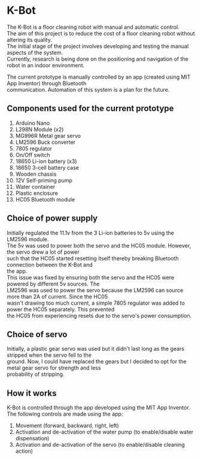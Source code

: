 # K-Bot  
The K-Bot is a floor cleaning robot with manual and automatic control.  
The aim of this project is to reduce the cost of a floor cleaning robot without altering its quality.     
The initial stage of the project involves developing and testing the manual aspects of the system.   
Currently, research is being done on the positioning and navigation of the robot in an indoor environment.   

The current prototype is manually controlled by an app (created using MIT App Inventor) through Bluetooth  
communication. Automation of this system is a plan for the future.  

## Components used for the current prototype  
1. Arduino Nano    
2. L298N Module (x2)    
3. MG996R Metal gear servo   
4. LM2596 Buck converter    
5. 7805 regulator    
6. On/Off switch     
7. 18650 Li-ion battery (x3)     
8. 18650 3-cell battery case     
9. Wooden chassis     
10. 12V Self-priming pump       
11. Water container    
12. Plastic enclosure   
13. HC05 Bluetooth module  

## Choice of power supply  
Initially regulated the 11.1v from the 3 Li-ion batteries to 5v using the LM2596 module.    
The 5v was used to power both the servo and the HC05 module. However, the servo drew a lot of power     
such that the HC05 started resetting itself thereby breaking Bluetooth connection between the K-Bot and     
the app.     
This issue was fixed by ensuring both the servo and the HC05 were powered by different 5v sources. The     
LM2596 was used to power the servo because the LM2596 can source more than 2A of current. Since the HC05     
wasn't drawing too much current, a simple 7805 regulator was added to power the HC05 separately. This prevented    
the HC05 from experiencing resets due to the servo's power consumption.      

## Choice of servo   
Initially, a plastic gear servo was used but it didn't last long as the gears stripped when the servo fell to the  
ground. Now, I could have replaced the gears but I decided to opt for the metal gear servo for strength and less  
probability of stripping.  

## How it works   
K-Bot is controlled through the app developed using the MIT App Inventor. The following controls are made using the app:  
1. Movement (forward, backward, right, left)     
2. Activation and de-activation of the water pump (to enable/disable water dispensation)   
3. Activation and de-activation of the servo (to enable/disable cleaning action)  
